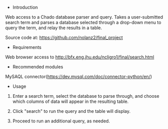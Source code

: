  * Introduction

Web access to a Chado database parser and query. Takes a user-submitted search term and parses a database selected through a
drop-down menu to query the term, and relay the results in a table.

Source code at:
https://github.com/nolanz2/final_project

 * Requirements

Web browser access to http://bfx.eng.jhu.edu/ncligro1/final/search.html


 * Recommended modules

MySAQL connector(https://dev.mysql.com/doc/connector-python/en/)


 * Usage

1. Enter a search term, select the database to parse through, and choose which columns of data will appear in the resulting table.

2. Click "search" to run the query and the table will display.

3. Proceed to run an additional query, as needed.
